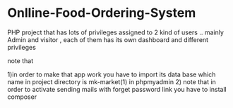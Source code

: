 # Onlline-Food-Ordering-System
PHP project that has lots of privileges assigned to 2 kind of users .. mainly Admin and visitor , each of them has its own dashboard and different privileges


note that

1)in order to make that app work you have to import its data base which name in project directory is mk-market(1) in phpmyadmin
2) note that in order to activate sending mails with forget password link you have to install composer 
